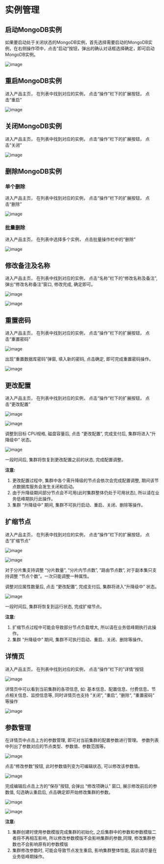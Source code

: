 # 实例管理

## 启动MongoDB实例

如果要启动处于关闭状态的MongoDB实例，首先选择需要启动的MongoDB实例，在右侧操作项中，点击“启动”按钮，弹出的确认对话框选择确定，即可启动MongoDB实例。

![image](/images/manage/start.png)

## 重启MongoDB实例

进入产品主页， 在列表中找到对应的实例， 点击“操作”栏下的扩展按钮， 点击“重启”

![image](/images/manage/restart.png)

## 关闭MongoDB实例

进入产品主页， 在列表中找到对应的实例， 点击“操作”栏下的扩展按钮， 点击“关闭”

![image](/images/manage/close.png)

## 删除MongoDB实例

### 单个删除
进入产品主页， 在列表中找到对应的实例， 点击“操作”栏下的扩展按钮， 点击“删除”

![image](/images/manage/delete.png)

### 批量删除

进入产品主页， 在列表中选择多个实例， 点击批量操作栏中的“删除”

![image](/images/manage/batch_delete.png)

## 修改备注及名称

进入产品主页， 在列表中找到对应的实例， 点击“名称”栏下的“修改名称及备注”, 弹出“修改名称备注”窗口, 修改完成, 确定即可。

![image](/images/manage/name_remark.png)

![image](/images/manage/name_remark_2.png)

## 重置密码

进入产品主页， 在列表中找到对应的实例， 点击“操作”栏下的扩展按钮， 点击“重置密码”

![image](/images/manage/password.png)

出现“重置数据库密码”弹窗, 填入新的密码, 点击确定, 即可完成重置密码操作。

![image](/images/manage/password_2.png)


## 更改配置

进入产品主页， 在列表中找到对应的实例， 点击“操作”栏下的扩展按钮， 点击“更改配置”

![image](/images/manage/spec.png)

![image](/images/manage/spec_2.png)

调整到目标 CPU规格, 磁盘容量后, 点击 “更改配置”, 完成支付后, 集群将进入“升降级中” 状态。

![image](/images/manage/upgrade.png)

一段时间后, 集群将恢复到更改配置之前的状态, 完成配置调整。

**注意:**

1. 更改配置过程中, 集群中各个需升降级的节点会依次会完成配置调整, 期间该节点数据库服务会发生关闭和启动。
2. 由于升降级期间部分节点会不可用(此时集群整体仍处于可用状态), 所以请在业务低峰期执行此操作。
3. 集群 “升降级中” 期间, 集群不可执行启动、重启、关闭、删除等操作。

## 扩缩节点

进入产品主页， 在列表中找到对应的实例， 点击“操作”栏下的扩展按钮， 点击“扩缩节点”

![image](/images/manage/scale.png)

![image](/images/manage/scale_2.png)

对于分片集支持调整 “分片数量”, “分片内节点数”, “路由节点数”, 对于副本集只支持调整 “节点个数”。一次只能调整一种属性。

调整对应属性数量后, 点击 “更改配置”, 完成支付后, 集群将进入“升降级中” 状态。

![image](/images/manage/upgrade.png)

一段时间后, 集群将恢复到运行状态, 完成扩缩节点。

**注意:**

1. 扩缩节点过程中可能会导致部分节点负载增大, 所以请在业务低峰期执行此操作。
2. 集群 “升降级中” 期间, 集群不可执行启动、重启、关闭、删除等操作。

## 详情页

进入产品主页， 在列表中找到对应的实例， 点击“操作”栏下的”详情“按钮

![image](/images/manage/detail.png)

详情页中可以看到当前集群的各项信息, 如: 基本信息、配置信息、付费信息、节点相关信息、监控信息等,
同时详情页也支持 ”关闭“, ”重启“, ”删除“, ”重置密码“ 等操作

![image](/images/manage/detail_2.png)

## 参数管理

在详情页中点击上方的参数管理, 即可对当前集群的配置参数进行管理。
参数列表中列出了参数对应的节点类型、参数值、参数范围等。

![image](/images/manage/config_1.png)

点击“修改参数”按钮, 此时参数值列变为可编辑状态, 可以修改该参数值。

![image](/images/manage/config_2.png)

完成编辑后点击上方的“保存”按钮, 会弹出 “修改项确认” 窗口, 展示修改前后的参数值, 勾选确认重启后, 点击确定即开始修改集群的参数。

![image](/images/manage/config_3.png)

![image](/images/manage/config_4.png)

**注意:**

1. 集群创建时使用参数模版完成集群的初始化, 之后集群中的参数和参数模版二者将不再相互影响, 
所以修改参数模版不会影响集群的参数,同理, 修改集群参数也不会影响原有的参数模版
2. 集群修改参数时, 可能会导致节点发生重启, 影响集群整体性能, 因此请尽量在业务低峰期操作。




